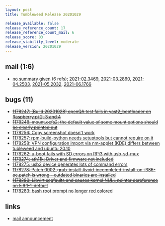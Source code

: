 ```yaml
---
layout: post
title: Tumbleweed Release 20201029

release_available: false
release_reference_count: 17
release_reference_count_mail: 6
release_score: 83
release_stability_level: moderate
release_version: 20201029
---
```


## mail (1:6)

- [no summary given](https://github.com/boombatower/tumbleweed-review/issues/10) (6 refs); [2021-02.3469](https://github.com/boombatower/tumbleweed-review/issues/10), [2021-03.2860](https://github.com/boombatower/tumbleweed-review/issues/10), [2021-04.2503](https://github.com/boombatower/tumbleweed-review/issues/10), [2021-05.2032](https://github.com/boombatower/tumbleweed-review/issues/10), [2021-06.1766](https://github.com/boombatower/tumbleweed-review/issues/10)

## bugs (11)

<!--more-->

- ~~[1178247: \[Build 20201028\] openQA test fails in yast2_bootloader on Raspberry pi 2, 3 and 4](https://bugzilla.opensuse.org/show_bug.cgi?id=1178247)~~
- ~~[1178248: mount.ocfs2: the default value of some mount options should be clearly pointed out](https://bugzilla.opensuse.org/show_bug.cgi?id=1178248)~~
- [1178256: Copy screenshot doesn't work](https://bugzilla.opensuse.org/show_bug.cgi?id=1178256)
- [1178257: rpm-build-python needs setuptools but cannot require on it](https://bugzilla.opensuse.org/show_bug.cgi?id=1178257)
- [1178258: VPN configuration import via nm-applet (KDE) differs between tubleweed and ubuntu 20.10](https://bugzilla.opensuse.org/show_bug.cgi?id=1178258)
- ~~[1178262: u-boot fails with SD errors on RPi3 with usb-sd-mux](https://bugzilla.opensuse.org/show_bug.cgi?id=1178262)~~
- ~~[1178274: ath11k: Driver and firmware not included](https://bugzilla.opensuse.org/show_bug.cgi?id=1178274)~~
- [1178275: usb3 device generates lots of command errors](https://bugzilla.opensuse.org/show_bug.cgi?id=1178275)
- ~~[1178278: Patch 0002-grub-install-Avoid-incompleted-install-on-i386-pc.patch is wrong - outdated binaries are installed](https://bugzilla.opensuse.org/show_bug.cgi?id=1178278)~~
- ~~[1178280: Libvirt segfaults and causes kernel NULL pointer dereference on 5.9.1-1-default](https://bugzilla.opensuse.org/show_bug.cgi?id=1178280)~~
- [1178283: bash root prompt no longer red colored](https://bugzilla.opensuse.org/show_bug.cgi?id=1178283)



## links

- [mail announcement](https://github.com/boombatower/tumbleweed-review/issues/10)
